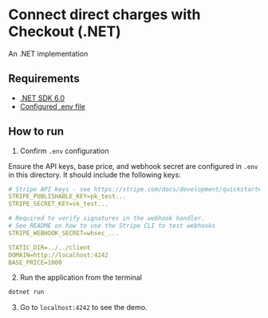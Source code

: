 # Connect direct charges with Checkout (.NET)
An .NET implementation

## Requirements

* [.NET SDK 6.0](https://dotnet.microsoft.com/download/dotnet-core)
* [Configured .env file](../../README.md)

## How to run

1. Confirm `.env` configuration

Ensure the API keys, base price, and webhook secret are configured in `.env` in
this directory. It should include the following keys:

```yaml
# Stripe API keys - see https://stripe.com/docs/development/quickstart#api-keys
STRIPE_PUBLISHABLE_KEY=pk_test...
STRIPE_SECRET_KEY=sk_test...

# Required to verify signatures in the webhook handler.
# See README on how to use the Stripe CLI to test webhooks
STRIPE_WEBHOOK_SECRET=whsec_...

STATIC_DIR=../../client
DOMAIN=http://localhost:4242
BASE_PRICE=1000
```

2. Run the application from the terminal

```bash
dotnet run
```

3. Go to `localhost:4242` to see the demo.
